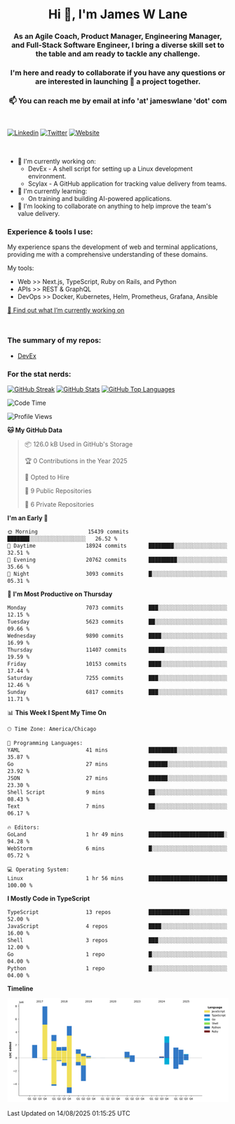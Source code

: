 <h1 align="center">Hi 👋, I'm James W Lane</h1>
<h3 align="center">As an Agile Coach, Product Manager, Engineering Manager, and Full-Stack Software Engineer, I bring a diverse skill set to the table and am ready to tackle any challenge.</h3>
<h3 align="center">I'm here and ready to collaborate if you have any questions or are interested in launching 🚀 a project together.</h3>

<div style="margin-top: 16px;" />

<h3 align="center">📫 You can reach me by email at info 'at' jameswlane 'dot' com</h3>

<div style="margin-top: 48px;" />

[![Linkedin](https://img.shields.io/badge/LinkedIn-0077B5?style=for-the-badge&logo=linkedin&logoColor=white)](https://www.linkedin.com/in/jameswlane/)
[![Twitter](https://img.shields.io/badge/Twitter-1DA1F2?style=for-the-badge&logo=twitter&logoColor=white)](https://x.com/jameswlane)
[![Website](https://img.shields.io/website?down_color=red&down_message=offline&style=for-the-badge&up_color=green&up_message=up&url=https%3A%2F%2Fwww.jameswlane.com)](https://www.jameswlane.com)

<div style="margin-top: 48px;" />

- 🔭 I'm currently working on:
  - DevEx - A shell script for setting up a Linux development environment.
  - Scylax - A GitHub application for tracking value delivery from teams.
- 🌱 I'm currently learning:
  - On training and building AI-powered applications.
- 👯 I'm looking to collaborate on anything to help improve the team's value delivery.

### Experience & tools I use:

My experience spans the development of web and terminal applications, providing me with a comprehensive understanding of these domains.

My tools:
- Web >> Next.js, TypeScript, Ruby on Rails, and Python
- APIs >> REST & GraphQL
- DevOps >> Docker, Kubernetes, Helm, Prometheus, Grafana, Ansible

[🔭 Find out what I’m currently working on](https://www.jameswlane.com/now)  

<div style="margin-top: 50px;"/>

### The summary of my repos:
- [DevEx](https://github.com/jameswlane/devex)  

### For the stat nerds:
[![GitHub Streak](https://github-readme-streak-stats.herokuapp.com?user=jameswlane&theme=tokyonight)](https://git.io/streak-stats)
[![GitHub Stats](https://github-readme-stats.vercel.app/api?username=jameswlane&show_icons=true&theme=tokyonight)](https://github-readme-stats.vercel.app)
[![GitHub Top Languages](https://github-readme-stats.vercel.app/api/top-langs?username=jameswlane&show_icons=true&locale=en&layout=compact&theme=tokyonight)](https://github-readme-stats.vercel.app)

<!--START_SECTION:waka-->
![Code Time](http://img.shields.io/badge/Code%20Time-684%20hrs%2037%20mins-blue)

![Profile Views](http://img.shields.io/badge/Profile%20Views-5-blue)

**🐱 My GitHub Data** 

> 📦 126.0 kB Used in GitHub's Storage 
 > 
> 🏆 0 Contributions in the Year 2025
 > 
> 💼 Opted to Hire
 > 
> 📜 9 Public Repositories 
 > 
> 🔑 6 Private Repositories 
 > 
**I'm an Early 🐤** 

```text
🌞 Morning                15439 commits       ███████░░░░░░░░░░░░░░░░░░   26.52 % 
🌆 Daytime                18924 commits       ████████░░░░░░░░░░░░░░░░░   32.51 % 
🌃 Evening                20762 commits       █████████░░░░░░░░░░░░░░░░   35.66 % 
🌙 Night                  3093 commits        █░░░░░░░░░░░░░░░░░░░░░░░░   05.31 % 
```
📅 **I'm Most Productive on Thursday** 

```text
Monday                   7073 commits        ███░░░░░░░░░░░░░░░░░░░░░░   12.15 % 
Tuesday                  5623 commits        ██░░░░░░░░░░░░░░░░░░░░░░░   09.66 % 
Wednesday                9890 commits        ████░░░░░░░░░░░░░░░░░░░░░   16.99 % 
Thursday                 11407 commits       █████░░░░░░░░░░░░░░░░░░░░   19.59 % 
Friday                   10153 commits       ████░░░░░░░░░░░░░░░░░░░░░   17.44 % 
Saturday                 7255 commits        ███░░░░░░░░░░░░░░░░░░░░░░   12.46 % 
Sunday                   6817 commits        ███░░░░░░░░░░░░░░░░░░░░░░   11.71 % 
```


📊 **This Week I Spent My Time On** 

```text
🕑︎ Time Zone: America/Chicago

💬 Programming Languages: 
YAML                     41 mins             █████████░░░░░░░░░░░░░░░░   35.87 % 
Go                       27 mins             ██████░░░░░░░░░░░░░░░░░░░   23.92 % 
JSON                     27 mins             ██████░░░░░░░░░░░░░░░░░░░   23.30 % 
Shell Script             9 mins              ██░░░░░░░░░░░░░░░░░░░░░░░   08.43 % 
Text                     7 mins              ██░░░░░░░░░░░░░░░░░░░░░░░   06.17 % 

🔥 Editors: 
GoLand                   1 hr 49 mins        ████████████████████████░   94.28 % 
WebStorm                 6 mins              █░░░░░░░░░░░░░░░░░░░░░░░░   05.72 % 

💻 Operating System: 
Linux                    1 hr 56 mins        █████████████████████████   100.00 % 
```

**I Mostly Code in TypeScript** 

```text
TypeScript               13 repos            █████████████░░░░░░░░░░░░   52.00 % 
JavaScript               4 repos             ████░░░░░░░░░░░░░░░░░░░░░   16.00 % 
Shell                    3 repos             ███░░░░░░░░░░░░░░░░░░░░░░   12.00 % 
Go                       1 repo              █░░░░░░░░░░░░░░░░░░░░░░░░   04.00 % 
Python                   1 repo              █░░░░░░░░░░░░░░░░░░░░░░░░   04.00 % 
```



**Timeline**

![Lines of Code chart](https://raw.githubusercontent.com/jameswlane/jameswlane/main/assets/bar_graph.png)


 Last Updated on 14/08/2025 01:15:25 UTC
<!--END_SECTION:waka-->
